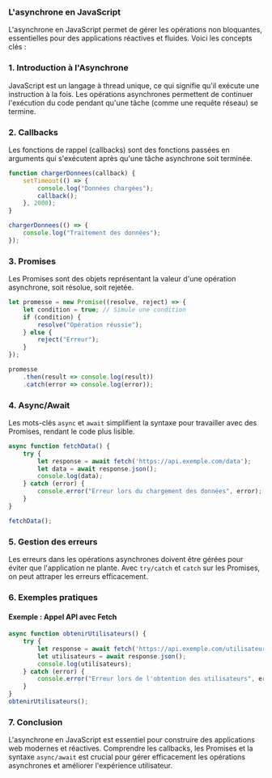 ### L'asynchrone en JavaScript

L'asynchrone en JavaScript permet de gérer les opérations non bloquantes, essentielles pour des applications réactives et fluides. Voici les concepts clés :

### 1. **Introduction à l'Asynchrone**
JavaScript est un langage à thread unique, ce qui signifie qu'il exécute une instruction à la fois. Les opérations asynchrones permettent de continuer l'exécution du code pendant qu'une tâche (comme une requête réseau) se termine.

### 2. **Callbacks**
Les fonctions de rappel (callbacks) sont des fonctions passées en arguments qui s'exécutent après qu'une tâche asynchrone soit terminée.

```javascript
function chargerDonnees(callback) {
    setTimeout(() => {
        console.log("Données chargées");
        callback();
    }, 2000);
}

chargerDonnees(() => {
    console.log("Traitement des données");
});
```

### 3. **Promises**
Les Promises sont des objets représentant la valeur d'une opération asynchrone, soit résolue, soit rejetée.

```javascript
let promesse = new Promise((resolve, reject) => {
    let condition = true; // Simule une condition
    if (condition) {
        resolve("Opération réussie");
    } else {
        reject("Erreur");
    }
});

promesse
    .then(result => console.log(result))
    .catch(error => console.log(error));
```

### 4. **Async/Await**
Les mots-clés `async` et `await` simplifient la syntaxe pour travailler avec des Promises, rendant le code plus lisible.

```javascript
async function fetchData() {
    try {
        let response = await fetch('https://api.exemple.com/data');
        let data = await response.json();
        console.log(data);
    } catch (error) {
        console.error("Erreur lors du chargement des données", error);
    }
}

fetchData();
```

### 5. **Gestion des erreurs**
Les erreurs dans les opérations asynchrones doivent être gérées pour éviter que l'application ne plante. Avec `try/catch` et `catch` sur les Promises, on peut attraper les erreurs efficacement.

### 6. **Exemples pratiques**

#### Exemple : Appel API avec Fetch
```javascript
async function obtenirUtilisateurs() {
    try {
        let response = await fetch('https://api.exemple.com/utilisateurs');
        let utilisateurs = await response.json();
        console.log(utilisateurs);
    } catch (error) {
        console.error("Erreur lors de l'obtention des utilisateurs", error);
    }
}
obtenirUtilisateurs();
```

### 7. **Conclusion**
L'asynchrone en JavaScript est essentiel pour construire des applications web modernes et réactives. Comprendre les callbacks, les Promises et la syntaxe `async/await` est crucial pour gérer efficacement les opérations asynchrones et améliorer l'expérience utilisateur.